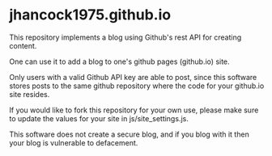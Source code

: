 # jhancock1975.github.io
This repository implements a blog using Github's rest API for creating content.

One can use it to add a blog to one's github pages (github.io) site.

Only users with a valid Github API key are able to post, since this software stores posts to the same github repository where the code for your github.io site resides.

If you would like to fork this repository for your own use, please make sure to update the values for your site in js/site_settings.js.

This software does not create a secure blog, and if you blog with it then your blog is vulnerable to defacement.
